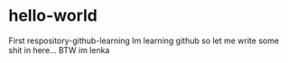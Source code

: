 # hello-world
First respository-github-learning
Im learning github so let me write some shit in here...
BTW im lenka 
